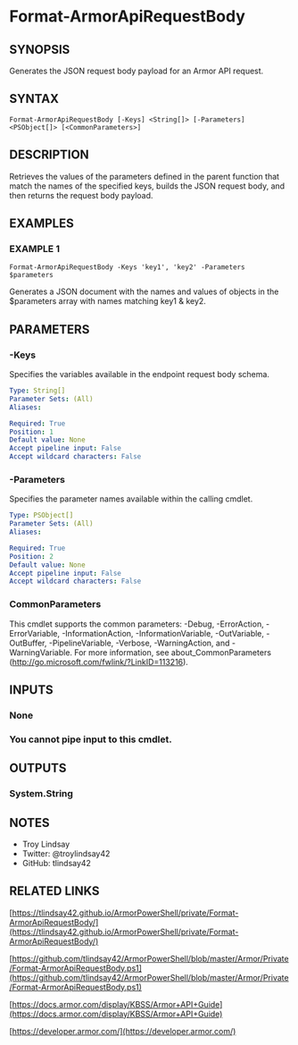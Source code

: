 # Format-ArmorApiRequestBody

## SYNOPSIS
Generates the JSON request body payload for an Armor API request.

## SYNTAX

```
Format-ArmorApiRequestBody [-Keys] <String[]> [-Parameters] <PSObject[]> [<CommonParameters>]
```

## DESCRIPTION
Retrieves the values of the parameters defined in the parent function that
match the names of the specified keys, builds the JSON request body, and then
returns the request body payload.

## EXAMPLES

### EXAMPLE 1
```
Format-ArmorApiRequestBody -Keys 'key1', 'key2' -Parameters $parameters
```

Generates a JSON document with the names and values of objects in the
$parameters array with names matching key1 & key2.

## PARAMETERS

### -Keys
Specifies the variables available in the endpoint request body schema.

```yaml
Type: String[]
Parameter Sets: (All)
Aliases:

Required: True
Position: 1
Default value: None
Accept pipeline input: False
Accept wildcard characters: False
```

### -Parameters
Specifies the parameter names available within the calling cmdlet.

```yaml
Type: PSObject[]
Parameter Sets: (All)
Aliases:

Required: True
Position: 2
Default value: None
Accept pipeline input: False
Accept wildcard characters: False
```

### CommonParameters
This cmdlet supports the common parameters: -Debug, -ErrorAction, -ErrorVariable, -InformationAction, -InformationVariable, -OutVariable, -OutBuffer, -PipelineVariable, -Verbose, -WarningAction, and -WarningVariable.
For more information, see about_CommonParameters (http://go.microsoft.com/fwlink/?LinkID=113216).

## INPUTS

### None
###     You cannot pipe input to this cmdlet.
## OUTPUTS

### System.String
## NOTES
- Troy Lindsay
- Twitter: @troylindsay42
- GitHub: tlindsay42

## RELATED LINKS

[https://tlindsay42.github.io/ArmorPowerShell/private/Format-ArmorApiRequestBody/](https://tlindsay42.github.io/ArmorPowerShell/private/Format-ArmorApiRequestBody/)

[https://github.com/tlindsay42/ArmorPowerShell/blob/master/Armor/Private/Format-ArmorApiRequestBody.ps1](https://github.com/tlindsay42/ArmorPowerShell/blob/master/Armor/Private/Format-ArmorApiRequestBody.ps1)

[https://docs.armor.com/display/KBSS/Armor+API+Guide](https://docs.armor.com/display/KBSS/Armor+API+Guide)

[https://developer.armor.com/](https://developer.armor.com/)

